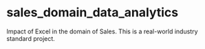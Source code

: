 # sales_domain_data_analytics
Impact of Excel in the domain of Sales. This is a real-world industry standard project.

